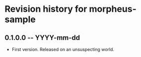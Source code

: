 # Revision history for morpheus-sample

## 0.1.0.0 -- YYYY-mm-dd

* First version. Released on an unsuspecting world.
